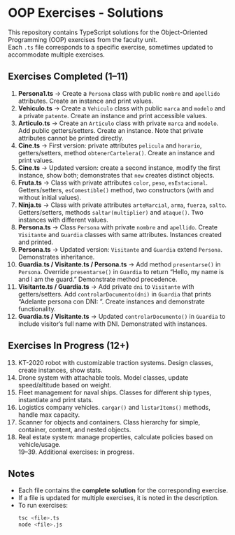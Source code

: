 # OOP Exercises - Solutions

This repository contains TypeScript solutions for the Object-Oriented Programming (OOP) exercises from the faculty unit.  
Each `.ts` file corresponds to a specific exercise, sometimes updated to accommodate multiple exercises.

## Exercises Completed (1–11)

1. **Persona1.ts** → Create a `Persona` class with public `nombre` and `apellido` attributes. Create an instance and print values.  
2. **Vehiculo.ts** → Create a `Vehiculo` class with public `marca` and `modelo` and a private `patente`. Create an instance and print accessible values.  
3. **Articulo.ts** → Create an `Articulo` class with private `marca` and `modelo`. Add public getters/setters. Create an instance. Note that private attributes cannot be printed directly.  
4. **Cine.ts** → First version: private attributes `pelicula` and `horario`, getters/setters, method `obtenerCartelera()`. Create an instance and print values.  
5. **Cine.ts** → Updated version: create a second instance, modify the first instance, show both; demonstrates that `new` creates distinct objects.  
6. **Fruta.ts** → Class with private attributes `color`, `peso`, `esEstacional`. Getters/setters, `esComestible()` method, two constructors (with and without initial values).  
7. **Ninja.ts** → Class with private attributes `arteMarcial`, `arma`, `fuerza`, `salto`. Getters/setters, methods `saltar(multiplier)` and `ataque()`. Two instances with different values.  
8. **Persona.ts** → Class `Persona` with private `nombre` and `apellido`. Create `Visitante` and `Guardia` classes with same attributes. Instances created and printed.  
9. **Persona.ts** → Updated version: `Visitante` and `Guardia` extend `Persona`. Demonstrates inheritance.  
10. **Guardia.ts / Visitante.ts / Persona.ts** → Add method `presentarse()` in `Persona`. Override `presentarse()` in `Guardia` to return “Hello, my name is <name> and I am the guard.” Demonstrate method precedence.  
11. **Visitante.ts / Guardia.ts** → Add private `dni` to `Visitante` with getters/setters. Add `controlarDocumento(dni)` in `Guardia` that prints “Adelante persona con DNI: <dni>”. Create instances and demonstrate functionality.
12. **Guardia.ts / Visitante.ts** → Updated `controlarDocumento()` in `Guardia` to include visitor’s full name with DNI. Demonstrated with instances.

## Exercises In Progress (12+)

13. KT-2020 robot with customizable traction systems. Design classes, create instances, show stats.  
14. Drone system with attachable tools. Model classes, update speed/altitude based on weight.  
15. Fleet management for naval ships. Classes for different ship types, instantiate and print stats.  
16. Logistics company vehicles. `cargar()` and `listarItems()` methods, handle max capacity.  
17. Scanner for objects and containers. Class hierarchy for simple, container, content, and nested objects.  
18. Real estate system: manage properties, calculate policies based on vehicle/usage.  
19–39. Additional exercises: in progress.

## Notes

- Each file contains the **complete solution** for the corresponding exercise.  
- If a file is updated for multiple exercises, it is noted in the description.  
- To run exercises:  
  ```bash
  tsc <file>.ts
  node <file>.js
